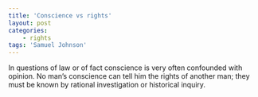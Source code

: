 ```yaml
---
title: 'Conscience vs rights'
layout: post
categories:
    - rights
tags: 'Samuel Johnson'
---
```


In questions of law or of fact conscience is very often confounded with opinion. No man’s conscience can tell him the rights of another man; they must be known by rational investigation or historical inquiry.